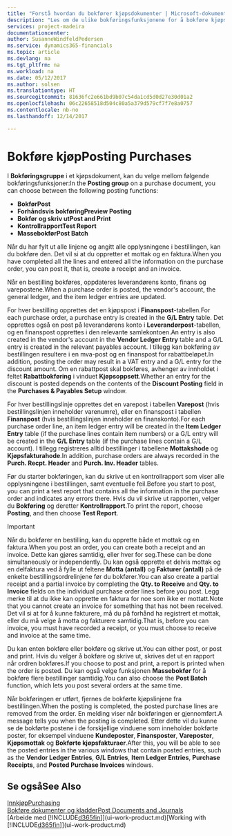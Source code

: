 ```yaml
---
title: "Forstå hvordan du bokfører kjøpsdokumenter | Microsoft-dokumentasjon"
description: "Les om de ulike bokføringsfunksjonene for å bokføre kjøpsdokumenter."
services: project-madeira
documentationcenter: 
author: SusanneWindfeldPedersen
ms.service: dynamics365-financials
ms.topic: article
ms.devlang: na
ms.tgt_pltfrm: na
ms.workload: na
ms.date: 05/12/2017
ms.author: solsen
ms.translationtype: HT
ms.sourcegitcommit: 81636fc2e661bd9b07c54da1cd5d0d27e30d01a2
ms.openlocfilehash: 06c22658518d504c80a5a379d579cf7f7e8a0757
ms.contentlocale: nb-no
ms.lasthandoff: 12/14/2017

---
```

# <a name="posting-purchases"></a><span data-ttu-id="0ec6a-103">Bokføre kjøp</span><span class="sxs-lookup"><span data-stu-id="0ec6a-103">Posting Purchases</span></span>
<span data-ttu-id="0ec6a-104">I **Bokføringsgruppe** i et kjøpsdokument, kan du velge mellom følgende bokføringsfunksjoner:</span><span class="sxs-lookup"><span data-stu-id="0ec6a-104">In the **Posting group** on a purchase document, you can choose between the following posting functions:</span></span>

* <span data-ttu-id="0ec6a-105">**Bokfør**</span><span class="sxs-lookup"><span data-stu-id="0ec6a-105">**Post**</span></span>
* <span data-ttu-id="0ec6a-106">**Forhåndsvis bokføring**</span><span class="sxs-lookup"><span data-stu-id="0ec6a-106">**Preview Posting**</span></span>
* <span data-ttu-id="0ec6a-107">**Bokfør og skriv ut**</span><span class="sxs-lookup"><span data-stu-id="0ec6a-107">**Post and Print**</span></span>
* <span data-ttu-id="0ec6a-108">**Kontrollrapport**</span><span class="sxs-lookup"><span data-stu-id="0ec6a-108">**Test Report**</span></span>
* <span data-ttu-id="0ec6a-109">**Massebokfør**</span><span class="sxs-lookup"><span data-stu-id="0ec6a-109">**Post Batch**</span></span>

<span data-ttu-id="0ec6a-110">Når du har fylt ut alle linjene og angitt alle opplysningene i bestillingen, kan du bokføre den. Det vil si at du oppretter et mottak og en faktura.</span><span class="sxs-lookup"><span data-stu-id="0ec6a-110">When you have completed all the lines and entered all the information on the purchase order, you can post it, that is, create a receipt and an invoice.</span></span>

<span data-ttu-id="0ec6a-111">Når en bestilling bokføres, oppdateres leverandørens konto, finans og varepostene.</span><span class="sxs-lookup"><span data-stu-id="0ec6a-111">When a purchase order is posted, the vendor's account, the general ledger, and the item ledger entries are updated.</span></span>

<span data-ttu-id="0ec6a-112">For hver bestilling opprettes det en kjøpspost i **Finanspost**-tabellen.</span><span class="sxs-lookup"><span data-stu-id="0ec6a-112">For each purchase order, a purchase entry is created in the **G/L Entry** table.</span></span> <span data-ttu-id="0ec6a-113">Det opprettes også en post på leverandørens konto i **Leverandørpost**-tabellen, og en finanspost opprettes i den relevante samlekontoen.</span><span class="sxs-lookup"><span data-stu-id="0ec6a-113">An entry is also created in the vendor's account in the **Vendor Ledger Entry** table and a G/L entry is created in the relevant payables account.</span></span> <span data-ttu-id="0ec6a-114">I tillegg kan bokføring av bestillingen resultere i en mva-post og en finanspost for rabattbeløpet.</span><span class="sxs-lookup"><span data-stu-id="0ec6a-114">In addition, posting the order may result in a VAT entry and a G/L entry for the discount amount.</span></span> <span data-ttu-id="0ec6a-115">Om en rabattpost skal bokføres, avhenger av innholdet i feltet **Rabattbokføring** i vinduet **Kjøpsoppsett**.</span><span class="sxs-lookup"><span data-stu-id="0ec6a-115">Whether an entry for the discount is posted depends on the contents of the **Discount Posting** field in the **Purchases & Payables Setup** window.</span></span>

<span data-ttu-id="0ec6a-116">For hver bestillingslinje opprettes det en varepost i tabellen **Varepost** (hvis bestillingslinjen inneholder varenumre), eller en finanspost i tabellen **Finanspost** (hvis bestillingslinjen inneholder en finanskonto).</span><span class="sxs-lookup"><span data-stu-id="0ec6a-116">For each purchase order line, an item ledger entry will be created in the **Item Ledger Entry** table (if the purchase lines contain item numbers) or a G/L entry will be created in the **G/L Entry** table (if the purchase lines contain a G/L account).</span></span> <span data-ttu-id="0ec6a-117">I tillegg registreres alltid bestillinger i tabellene **Mottakshode** og **Kjøpsfakturahode**.</span><span class="sxs-lookup"><span data-stu-id="0ec6a-117">In addition, purchase orders are always recorded in the **Purch. Recpt. Header** and **Purch. Inv. Header** tables.</span></span>

<span data-ttu-id="0ec6a-118">Før du starter bokføringen, kan du skrive ut en kontrollrapport som viser alle opplysningene i bestillingen, samt eventuelle feil.</span><span class="sxs-lookup"><span data-stu-id="0ec6a-118">Before you start to post, you can print a test report that contains all the information in the purchase order and indicates any errors there.</span></span> <span data-ttu-id="0ec6a-119">Hvis du vil skrive ut rapporten, velger du **Bokføring** og deretter **Kontrollrapport**.</span><span class="sxs-lookup"><span data-stu-id="0ec6a-119">To print the report, choose **Posting**, and then choose **Test Report**.</span></span>

> [!IMPORTANT]  
>   <span data-ttu-id="0ec6a-120">Når du bokfører en bestilling, kan du opprette både et mottak og en faktura.</span><span class="sxs-lookup"><span data-stu-id="0ec6a-120">When you post an order, you can create both a receipt and an invoice.</span></span> <span data-ttu-id="0ec6a-121">Dette kan gjøres samtidig, eller hver for seg.</span><span class="sxs-lookup"><span data-stu-id="0ec6a-121">These can be done simultaneously or independently.</span></span> <span data-ttu-id="0ec6a-122">Du kan også opprette et delvis mottak og en delfaktura ved å fylle ut feltene **Motta (antall)** og **Fakturer (antall)** på de enkelte bestillingsordrelinjene før du bokfører.</span><span class="sxs-lookup"><span data-stu-id="0ec6a-122">You can also create a partial receipt and a partial invoice by completing the **Qty. to Receive** and **Qty. to Invoice** fields on the individual purchase order lines before you post.</span></span> <span data-ttu-id="0ec6a-123">Legg merke til at du ikke kan opprette en faktura for noe som ikke er mottatt.</span><span class="sxs-lookup"><span data-stu-id="0ec6a-123">Note that you cannot create an invoice for something that has not been received.</span></span> <span data-ttu-id="0ec6a-124">Det vil si at for å kunne fakturere, må du på forhånd ha registrert et mottak, eller du må velge å motta og fakturere samtidig.</span><span class="sxs-lookup"><span data-stu-id="0ec6a-124">That is, before you can invoice, you must have recorded a receipt, or you must choose to receive and invoice at the same time.</span></span>

<span data-ttu-id="0ec6a-125">Du kan enten bokføre eller bokføre og skrive ut.</span><span class="sxs-lookup"><span data-stu-id="0ec6a-125">You can either post, or post and print.</span></span> <span data-ttu-id="0ec6a-126">Hvis du velger å bokføre og skrive ut, skrives det ut en rapport når ordren bokføres.</span><span class="sxs-lookup"><span data-stu-id="0ec6a-126">If you choose to post and print, a report is printed when the order is posted.</span></span> <span data-ttu-id="0ec6a-127">Du kan også velge funksjonen **Massebokfør** for å bokføre flere bestillinger samtidig.</span><span class="sxs-lookup"><span data-stu-id="0ec6a-127">You can also choose the **Post Batch** function, which lets you post several orders at the same time.</span></span>

<span data-ttu-id="0ec6a-128">Når bokføringen er utført, fjernes de bokførte kjøpslinjene fra bestillingen.</span><span class="sxs-lookup"><span data-stu-id="0ec6a-128">When the posting is completed, the posted purchase lines are removed from the order.</span></span> <span data-ttu-id="0ec6a-129">En melding viser når bokføringen er gjennomført.</span><span class="sxs-lookup"><span data-stu-id="0ec6a-129">A message tells you when the posting is completed.</span></span> <span data-ttu-id="0ec6a-130">Etter dette vil du kunne se de bokførte postene i de forskjellige vinduene som inneholder bokførte poster, for eksempel vinduene **Kundeposter**, **Finansposter**, **Vareposter**, **Kjøpsmottak** og **Bokførte kjøpsfakturaer**.</span><span class="sxs-lookup"><span data-stu-id="0ec6a-130">After this, you will be able to see the posted entries in the various windows that contain posted entries, such as the **Vendor Ledger Entries**, **G/L Entries**, **Item Ledger Entries**, **Purchase Receipts**, and **Posted Purchase Invoices** windows.</span></span>

## <a name="see-also"></a><span data-ttu-id="0ec6a-131">Se også</span><span class="sxs-lookup"><span data-stu-id="0ec6a-131">See Also</span></span>
[<span data-ttu-id="0ec6a-132">Innkjøp</span><span class="sxs-lookup"><span data-stu-id="0ec6a-132">Purchasing</span></span>](purchasing-manage-purchasing.md)  
[<span data-ttu-id="0ec6a-133">Bokføre dokumenter og kladder</span><span class="sxs-lookup"><span data-stu-id="0ec6a-133">Post Documents and Journals</span></span>](ui-post-documents-journals.md)  
<span data-ttu-id="0ec6a-134">[Arbeide med [!INCLUDE[d365fin](includes/d365fin_md.md)]](ui-work-product.md)</span><span class="sxs-lookup"><span data-stu-id="0ec6a-134">[Working with [!INCLUDE[d365fin](includes/d365fin_md.md)]](ui-work-product.md)</span></span>


